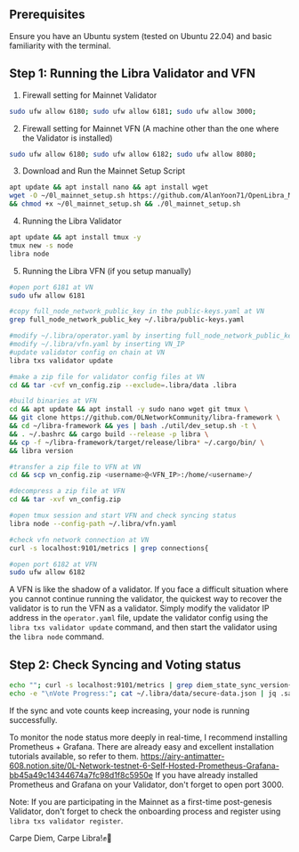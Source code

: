 ## Prerequisites

Ensure you have an Ubuntu system (tested on Ubuntu 22.04) and basic familiarity with the terminal.

## Step 1: Running the Libra Validator and VFN

1. Firewall setting for Mainnet Validator

```bash
sudo ufw allow 6180; sudo ufw allow 6181; sudo ufw allow 3000; 
```

2. Firewall setting for Mainnet VFN (A machine other than the one where the Validator is installed)

```bash
sudo ufw allow 6180; sudo ufw allow 6182; sudo ufw allow 8080; 
```
	
3. Download and Run the Mainnet Setup Script

```bash
apt update && apt install nano && apt install wget
wget -O ~/0l_mainnet_setup.sh https://github.com/AlanYoon71/OpenLibra_Mainnet/raw/main/0l_mainnet_setup.sh \
&& chmod +x ~/0l_mainnet_setup.sh && ./0l_mainnet_setup.sh
```

4. Running the Libra Validator

```bash
apt update && apt install tmux -y
tmux new -s node
libra node
```

5. Running the Libra VFN (if you setup manually)

```bash
#open port 6181 at VN
sudo ufw allow 6181

#copy full_node_network_public_key in the public-keys.yaml at VN
grep full_node_network_public_key ~/.libra/public-keys.yaml

#modify ~/.libra/operator.yaml by inserting full_node_network_public_key and port 6182 at VN
#modify ~/.libra/vfn.yaml by inserting VN_IP
#update validator config on chain at VN
libra txs validator update

#make a zip file for validator config files at VN
cd && tar -cvf vn_config.zip --exclude=.libra/data .libra

#build binaries at VFN
cd && apt update && apt install -y sudo nano wget git tmux \
&& git clone https://github.com/0LNetworkCommunity/libra-framework \
&& cd ~/libra-framework && yes | bash ./util/dev_setup.sh -t \
&& . ~/.bashrc && cargo build --release -p libra \
&& cp -f ~/libra-framework/target/release/libra* ~/.cargo/bin/ \
&& libra version

#transfer a zip file to VFN at VN
cd && scp vn_config.zip <username>@<VFN_IP>:/home/<username>/

#decompress a zip file at VFN
cd && tar -xvf vn_config.zip

#open tmux session and start VFN and check syncing status
libra node --config-path ~/.libra/vfn.yaml

#check vfn network connection at VN
curl -s localhost:9101/metrics | grep connections{

#open port 6182 at VFN
sudo ufw allow 6182
```

A VFN is like the shadow of a validator. If you face a difficult situation where you cannot continue running the validator, the quickest way to recover the validator is to run the VFN as a validator. Simply modify the validator IP address in the `operator.yaml` file, update the validator config using the `libra txs validator update` command, and then start the validator using the `libra node` command.

## Step 2: Check Syncing and Voting status

```bash
echo ""; curl -s localhost:9101/metrics | grep diem_state_sync_version{; \
echo -e "\nVote Progress:"; cat ~/.libra/data/secure-data.json | jq .safety_data.value.last_voted_round
```

If the sync and vote counts keep increasing, your node is running successfully.

To monitor the node status more deeply in real-time, I recommend installing Prometheus + Grafana.
There are already easy and excellent installation tutorials available, so refer to them.
https://airy-antimatter-608.notion.site/0L-Network-testnet-6-Self-Hosted-Prometheus-Grafana-bb45a49c14344674a7fc98d1f8c5950e
If you have already installed Prometheus and Grafana on your Validator, don't forget to open port 3000.
   
Note: 
If you are participating in the Mainnet as a first-time post-genesis Validator, 
don't forget to check the onboarding process and register using `libra txs validator register`.

Carpe Diem, Carpe Libra!✊🔆
